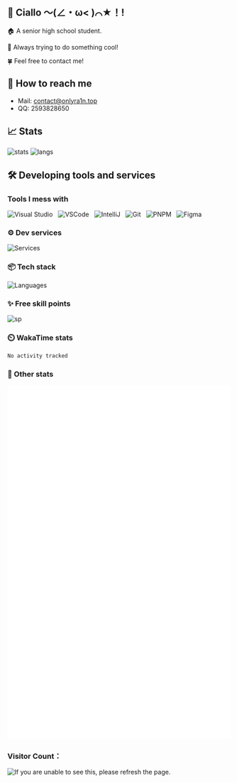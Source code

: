 ## 👋 Ciallo ～(∠・ω< )⌒★！!

🏠 A senior high school student.

🚀 Always trying to do something cool!

🍀 Feel free to contact me!

## 📱 How to reach me

- Mail: [contact@onlyra1n.top](mailto:contact@onlyra1n.top)
- QQ: 2593828650

## 📈 Stats

![stats](https://github-readme-stats.vercel.app/api?username=hexadecimal233&theme=dracula&show_icons=true)
![langs](https://github-readme-stats.vercel.app/api/top-langs/?username=hexadecimal233&theme=dracula&layout=compact)

## 🛠️ Developing tools and services

### Tools I mess with

![Visual Studio](https://img.shields.io/badge/Editor-Visual_Studio-white?style=flat-square&logo=visualstudio&color=4abf8a)
&nbsp;
![VSCode](https://img.shields.io/badge/Editor-Visual_Studio_Code-white?style=flat-square&logo=visualstudiocode&color=4abf8a)
&nbsp;
![IntelliJ](https://img.shields.io/badge/Editor-IntelliJ-white?style=flat-square&logo=IntelliJ+IDEA&color=4abf8a)
&nbsp;
![Git](https://img.shields.io/badge/VCS-Git-white?style=flat-square&logo=git&color=4abf8a)
&nbsp;
![PNPM](https://img.shields.io/badge/NodeJS-PNPM-white?style=flat-square&logo=npm&color=4abf8a)
&nbsp;
![Figma](https://img.shields.io/badge/Collab-Figma-white?style=flat-square&logo=npm&color=4abf8a)
&nbsp;

### ⚙ Dev services

![Services](https://skillicons.dev/icons?i=github,vercel,cloudflare,gradle,githubactions)

### 📦 Tech stack

![Languages](https://skillicons.dev/icons?i=java,html,css,js,typescript,vue,py,cs,rust)

### ✨ Free skill points

![sp](https://skillicons.dev/icons?i=gcp,nginx,mongodb,blender,cpp,cmake,godot,ae,ps,pr,unity,mysql)

### ⏲️ WakaTime stats

<!--START_SECTION:waka-->

```txt
No activity tracked
```

<!--END_SECTION:waka-->

### 🎵 Other stats

![netease](https://github.com/hexadecimal233/netease-cloud-music-card/blob/main/card.svg)

<h3>Visitor Count：</h3>
<img src="https://moe-counter.glitch.me/get/@6475578645547358?theme=moebooru" alt="If you are unable to see this, please refresh the page.">
